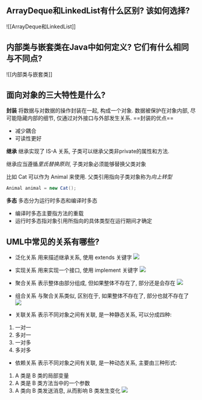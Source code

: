 ## ArrayDeque和LinkedList有什么区别? 该如何选择?
![[ArrayDeque和LinkedList]]


## 内部类与嵌套类在Java中如何定义? 它们有什么相同与不同点?
![[内部类与嵌套类]]


## 面向对象的三大特性是什么?
**封装**
将数据与对数据的操作封装在一起, 构成一个对象.
数据被保护在对象内部, 尽可能隐藏内部的细节, 仅通过对外接口与外部发生关系.
==封装的优点==
- 减少耦合
- 可读性更好

**继承**
继承实现了 IS-A 关系, 子类可以继承父类非private的属性和方法.

继承应当遵循*里氏替换原则*, 子类对象必须能够替换父类对象

比如 Cat 可以作为 Animal 来使用. 父类引用指向子类对象称为*向上转型*
```java
Animal animal = new Cat();
```

**多态**
多态分为运行时多态和编译时多态
- 编译时多态主要指方法的重载
- 运行时多态指对象引用所指向的具体类型在运行期间才确定

## UML中常见的关系有哪些?
- 泛化关系
用来描述继承关系, 使用 extends 关键字
![](https://picture-bed-1301848969.cos.ap-shanghai.myqcloud.com/20220519100511.png)

- 实现关系
用来实现一个接口, 使用 implement 关键字
![](https://picture-bed-1301848969.cos.ap-shanghai.myqcloud.com/20220519100700.png)

- 聚合关系
表示整体由部分组成, 但如果整体不存在了, 部分还是会存在
![](https://picture-bed-1301848969.cos.ap-shanghai.myqcloud.com/20220519100805.png)

- 组合关系
与聚合关系类似, 区别在于, 如果整体不存在了, 部分也就不存在了
![](https://picture-bed-1301848969.cos.ap-shanghai.myqcloud.com/20220519100912.png)

- 关联关系
表示不同对象之间有关联, 是一种静态关系, 可以分成四种:
1. 一对一
2. 多对一
3. 一对多
4. 多对多

- 依赖关系
表示不同对象之间有关联, 是一种动态关系, 主要由三种形式:
1. A 类是 B 类的局部变量
2. A 类是 B 类方法当中的一个参数
3. A 类向 B 类发送消息, 从而影响 B 类发生变化
![](https://picture-bed-1301848969.cos.ap-shanghai.myqcloud.com/20220519101316.png)


